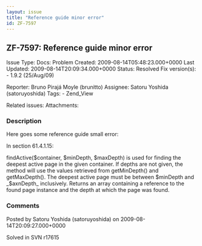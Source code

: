 ```yaml
---
layout: issue
title: "Reference guide minor error"
id: ZF-7597
---
```


ZF-7597: Reference guide minor error
------------------------------------

 Issue Type: Docs: Problem Created: 2009-08-14T05:48:23.000+0000 Last Updated: 2009-08-14T20:09:34.000+0000 Status: Resolved Fix version(s): - 1.9.2 (25/Aug/09)
 
 Reporter:  Bruno Pirajá Moyle (brunitto)  Assignee:  Satoru Yoshida (satoruyoshida)  Tags: - Zend\_View
 
 Related issues: 
 Attachments: 
### Description

Here goes some reference guide small error:

In section 61.4.1.15:

findActive($container, $minDepth, $maxDepth) is used for finding the deepest active page in the given container. If depths are not given, the method will use the values retrieved from getMinDepth() and getMaxDepth(). The deepest active page must be between $minDepth and _$axnDepth_ inclusively. Returns an array containing a reference to the found page instance and the depth at which the page was found.

 

 

### Comments

Posted by Satoru Yoshida (satoruyoshida) on 2009-08-14T20:09:27.000+0000

Solved in SVN r17615

 

 